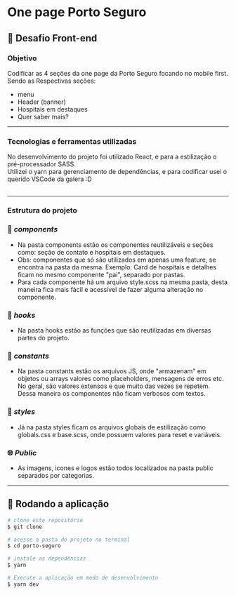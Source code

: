 # **One page Porto Seguro**

## 🚀 **Desafio Front-end**

### **Objetivo**

Codificar as 4 seções da one page da Porto Seguro focando no mobile first. <br>
Sendo as Respectivas seções:

- menu
- Header (banner)
- Hospitais em destaques
- Quer saber mais?

---

### **Tecnologias e ferramentas utilizadas**

No desenvolvimento do projeto foi utilizado React, e para a estilização o pré-processador SASS. <br>
Utilizei o yarn para gerenciamento de dependências, e para codificar usei o querido VSCode da galera :D

##

---

### **Estrutura do projeto**

### 📙 _components_

- Na pasta components estão os componentes reutilizáveis e seções como: seção de contato e hospitais em destaques.
- Obs: componentes que só são utilizados em apenas uma feature, se encontra na pasta da mesma. Exemplo: Card de hospitais e detalhes ficam no mesmo componente "pai", separado por pastas.
- Para cada componente há um arquivo style.scss na mesma pasta, desta maneira fica mais fácil e acessível de fazer alguma alteração no componente.

### 📕 _hooks_

- Na pasta hooks estão as funções que são reutilizadas em diversas partes do projeto.

### 📗 _constants_

- Na pasta constants estão os arquivos JS, onde "armazenam" em objetos ou arrays valores como placeholders, mensagens de erros etc. No geral, são valores extensos e que muito das vezes se repetem. Dessa maneira os componentes não ficam verbosos com textos.

### 📘 _styles_

- Já na pasta styles ficam os arquivos globais de estilização como globals.css e base.scss, onde possuem valores para reset e variáveis.

### 🌐 _Public_

- As imagens, icones e logos estão todos localizados na pasta public separados por categorias.

---

## **🎲 Rodando a aplicação**

```bash
# clone este repositório
$ git clone

# acesse a pasta do projeto no terminal
$ cd porto-seguro

# instale as dependências
$ yarn

# Execute a aplicação em modo de desenvolvimento
$ yarn dev

```
